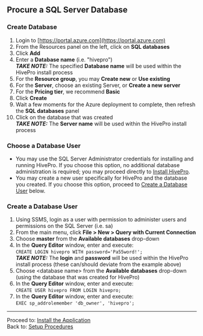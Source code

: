 ## Procure a SQL Server Database

### Create Database
1. Login to [https://portal.azure.com](https://portal.azure.com)
1. From the Resources panel on the left, click on **SQL databases**
1. Click **Add**
1. Enter a **Database name** (i.e. "hivepro")
<br>**_TAKE NOTE:_** The specified **Database name** will be used within the HivePro install process
1. For the **Resource group**, you may **Create new** or **Use existing**
1. For the **Server**, choose an existing Server, or **Create a new server**
1. For the **Pricing tier**, we recommend **Basic**
1. Click **Create**
1. Wait a few moments for the Azure deployment to complete, then refresh the **SQL databases** panel
1. Click on the database that was created
<br>**_TAKE NOTE:_** The **Server name** will be used within the HivePro install process

### Choose a Database User
- You may use the SQL Server Administrator credentials for installing and running HivePro.  If you choose this option, no additional database administration is required; you may proceed directly to [Install HivePro](Install.md).
- You may create a new user specifically for HivePro and the database you created.  If you choose this option, proceed to [Create a Database User](Procure-a-SQL-Server-Database.md#create-a-database-user) below.

### Create a Database User
1. Using SSMS, login as a user with permission to administer users and permissions on the SQL Server (i.e. sa)
1. From the main menu, click **File \> New \> Query with Current Connection**
1. Choose **master** from the **Available databases** drop-down
1. In the **Query Editor** window, enter and execute:
<br>`CREATE LOGIN hivepro WITH password='Pa55word!';`
<br>**_TAKE NOTE:_** The **login** and **password** will be used within the HivePro install process (these can/should deviate from the example above)
1. Choose \<database name\> from the **Available databases** drop-down (using the database that was created for HivePro)
1. In the **Query Editor** window, enter and execute:
<br>`CREATE USER hivepro FROM LOGIN hivepro;`
1. In the **Query Editor** window, enter and execute:
<br>`EXEC sp_addrolemember 'db_owner', 'hivepro';`

---

Proceed to: [Install the Application](Install.md)
<br>Back to: [Setup Procedures](README.md#setup-procedures)
